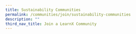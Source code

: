 ```yaml
---
title: Sustainability Communities
permalink: /communities/join/sustainability-communities
description: ""
third_nav_title: Join a LearnX Community
---
```

